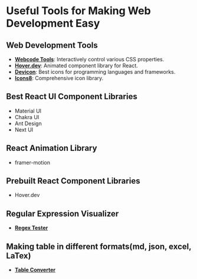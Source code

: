 # Useful Tools for Making Web Development Easy

## Web Development Tools

- **[Webcode Tools](https://webcode.tools)**: Interactively control various CSS properties.
- **[Hover.dev](https://www.hover.dev/)**: Animated component library for React.
- **[Devicon](https://devicon.dev/)**: Best icons for programming languages and frameworks.
- **[Icons8](https://icons8.com/icons/set/mail)**: Comprehensive icon library.

## Best React UI Component Libraries

- Material UI
- Chakra UI
- Ant Design
- Next UI

## React Animation Library

- framer-motion

## Prebuilt React Component Libraries

- Hover.dev

## Regular Expression Visualizer

- **[Regex Tester](https://extendsclass.com/regex-tester.html)**

## Making table in different formats(md, json, excel, LaTex)
- **[Table Converter](https://tableconvert.com/)**
